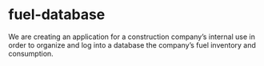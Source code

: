 # fuel-database
We are creating an application for a construction company’s internal use in order to organize and log into a database the company’s fuel inventory and consumption.
